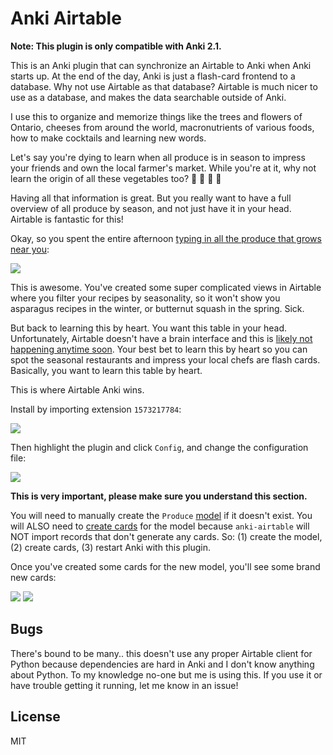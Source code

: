 # Anki Airtable

**Note: This plugin is only compatible with Anki 2.1.**

This is an Anki plugin that can synchronize an Airtable to Anki when Anki starts
up. At the end of the day, Anki is just a flash-card frontend to a database. Why
not use Airtable as that database? Airtable is much nicer to use as a database,
and makes the data searchable outside of Anki.

I use this to organize and memorize things like the trees and flowers of
Ontario, cheeses from around the world, macronutrients of various foods, how to
make cocktails and learning new words.

Let's say you're dying to learn when all produce is in season to impress your
friends and own the local farmer's market. While you're at it, why not learn the
origin of all these vegetables too? :tomato: :corn: :eggplant: :apple:

Having all that information is great. But you really want to have a full
overview of all produce by season, and not just have it in your head. Airtable
is fantastic for this!

Okay, so you spent the entire afternoon [typing in all the produce that grows
near you](https://airtable.com/shrvVrHDN6idKdAZN):

[![](http://g.recordit.co/fTzu3HjP3l.gif)](https://airtable.com/shrvVrHDN6idKdAZN)

This is awesome. You've created some super complicated views in Airtable where
you filter your recipes by seasonality, so it won't show you asparagus recipes
in the winter, or butternut squash in the spring. Sick.

But back to learning this by heart. You want this table in your head.
Unfortunately, Airtable doesn't have a brain interface and this is [likely not
happening anytime
soon](https://en.wikipedia.org/wiki/Superintelligence:_Paths,_Dangers,_Strategies).
Your best bet to learn this by heart so you can spot the seasonal restaurants
and impress your local chefs are flash cards. Basically, you want to learn this
table by heart.

This is where Airtable Anki wins. 

Install by importing extension `1573217784`:

![](https://user-images.githubusercontent.com/97400/43768257-38da0a54-9a37-11e8-855d-4000e326c0ad.png)

Then highlight the plugin and click `Config`, and change the configuration file:

![](https://user-images.githubusercontent.com/97400/43768310-5b3883e6-9a37-11e8-8028-320ea356d464.png)

**This is very important, please make sure you understand this section.**

You will need to manually create the `Produce` [model](https://docs.ankiweb.net/#/getting-started?id=note-types) if it doesn't exist. You will ALSO need to [create cards](https://docs.ankiweb.net/#/getting-started?id=card-types) 
for the model because `anki-airtable` will NOT import records that don't generate any cards. So: (1) create the model, (2)
create cards, (3) restart Anki with this plugin.

Once you've created some cards for the new model, you'll see some brand new cards:

![](http://g.recordit.co/o4srVtFVRD.gif)
![](http://g.recordit.co/hJQa8Hlqu3.gif)

## Bugs

There's bound to be many.. this doesn't use any proper Airtable client for
Python because dependencies are hard in Anki and I don't know anything about
Python. To my knowledge no-one but me is using this. If you use it or have
trouble getting it running, let me know in an issue!

## License

MIT
